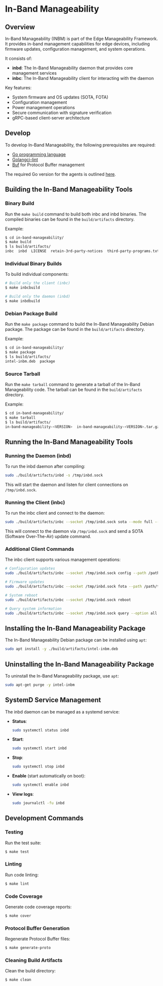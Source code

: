 <!---
  SPDX-FileCopyrightText: (C) 2025 Intel Corporation
  SPDX-License-Identifier: Apache-2.0
-->
# In-Band Manageability

## Overview

In-Band Manageability (INBM) is part of the Edge Manageability Framework. It provides in-band management capabilities for edge devices, including firmware updates, configuration management, and system operations.

It consists of:
- **inbd**: The In-Band Manageability daemon that provides core management services
- **inbc**: The In-Band Manageability client for interacting with the daemon

Key features:
- System firmware and OS updates (SOTA, FOTA)
- Configuration management
- Power management operations
- Secure communication with signature verification
- gRPC-based client-server architecture

## Develop

To develop In-Band Manageability, the following prerequisites are required:

- [Go programming language](https://go.dev)
- [Golangci-lint](https://github.com/golangci/golangci-lint)
- [Buf](https://buf.build) for Protocol Buffer management

The required Go version for the agents is outlined [here](https://github.com/open-edge-platform/edge-node-agents/blob/main/in-band-manageability/go.mod).

## Building the In-Band Manageability Tools

### Binary Build

Run the `make build` command to build both inbc and inbd binaries. The compiled binaries can be found in the `build/artifacts` directory.

Example:

```bash
$ cd in-band-manageability/
$ make build
$ ls build/artifacts/
inbc  inbd  LICENSE  retain-3rd-party-notices  third-party-programs.txt
```

### Individual Binary Builds

To build individual components:

```bash
# Build only the client (inbc)
$ make inbcbuild

# Build only the daemon (inbd)  
$ make inbdbuild
```

### Debian Package Build

Run the `make package` command to build the In-Band Manageability Debian package. The package can be found in the `build/artifacts` directory.

Example:

```bash
$ cd in-band-manageability/
$ make package
$ ls build/artifacts/
intel-inbm.deb  package
```

### Source Tarball

Run the `make tarball` command to generate a tarball of the In-Band Manageability code. The tarball can be found in the `build/artifacts` directory.

Example:

```bash
$ cd in-band-manageability/
$ make tarball
$ ls build/artifacts/
in-band-manageability-<VERSION>  in-band-manageability-<VERSION>.tar.gz
```

## Running the In-Band Manageability Tools

### Running the Daemon (inbd)

To run the inbd daemon after compiling:

```bash
sudo ./build/artifacts/inbd -s /tmp/inbd.sock
```

This will start the daemon and listen for client connections on `/tmp/inbd.sock`.

### Running the Client (inbc)

To run the inbc client and connect to the daemon:

```bash
sudo ./build/artifacts/inbc --socket /tmp/inbd.sock sota --mode full --reboot=false
```

This will connect to the daemon via `/tmp/inbd.sock` and send a SOTA (Software Over-The-Air) update command.

### Additional Client Commands

The inbc client supports various management operations:

```bash
# Configuration updates
sudo ./build/artifacts/inbc --socket /tmp/inbd.sock config --path /path/to/config.conf

# Firmware updates  
sudo ./build/artifacts/inbc --socket /tmp/inbd.sock fota --path /path/to/firmware.bin

# System reboot
sudo ./build/artifacts/inbc --socket /tmp/inbd.sock reboot

# Query system information
sudo ./build/artifacts/inbc --socket /tmp/inbd.sock query --option all
```

## Installing the In-Band Manageability Package

The In-Band Manageability Debian package can be installed using `apt`:

```bash
sudo apt install -y ./build/artifacts/intel-inbm.deb
```

## Uninstalling the In-Band Manageability Package

To uninstall the In-Band Manageability package, use `apt`:

```bash
sudo apt-get purge -y intel-inbm
```

## SystemD Service Management

The inbd daemon can be managed as a systemd service:

- **Status**:
    ```bash
    sudo systemctl status inbd
    ```

- **Start**:
    ```bash
    sudo systemctl start inbd
    ```

- **Stop**:
    ```bash
    sudo systemctl stop inbd
    ```

- **Enable** (start automatically on boot):
    ```bash
    sudo systemctl enable inbd
    ```

- **View logs**:
    ```bash
    sudo journalctl -fu inbd
    ```

## Development Commands

### Testing

Run the test suite:

```bash
$ make test
```

### Linting

Run code linting:

```bash
$ make lint
```

### Code Coverage

Generate code coverage reports:

```bash
$ make cover
```

### Protocol Buffer Generation

Regenerate Protocol Buffer files:

```bash
$ make generate-proto
```

### Cleaning Build Artifacts

Clean the build directory:

```bash
$ make clean
```

